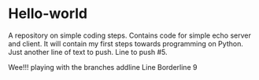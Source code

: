 # Hello-world
A repository on simple coding steps. Contains code for simple echo server and client.
It will contain my first steps towards programming on Python.
Just another line of text to push.
Line to push #5.
<html></html>
<W is for wine>
Wee!!! playing with the branches addline
Line Borderline 9
